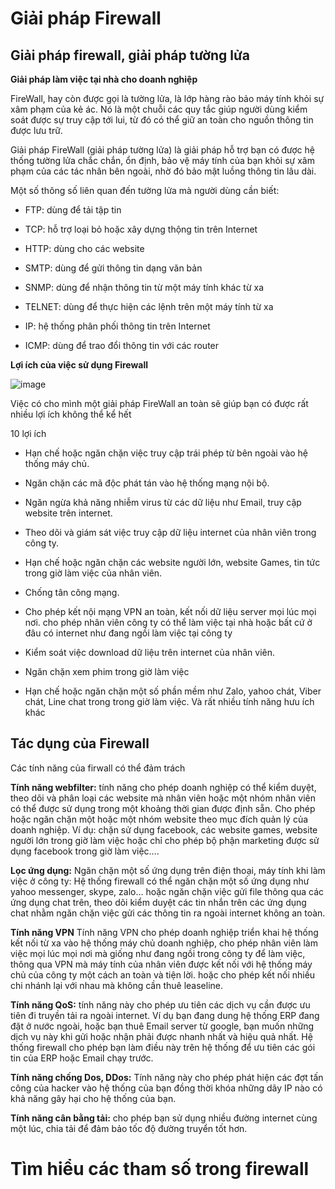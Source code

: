 # Giải pháp Firewall

## Giải pháp firewall, giải pháp tường lửa

**Giải pháp làm việc tại nhà cho doanh nghiệp**

FireWall, hay còn được gọi là tường lửa, là lớp hàng rào bảo máy tính khỏi sự xâm phạm của kẻ ác. Nó là một chuỗi các quy tắc giúp người dùng kiểm soát được sự truy cập tới lui, từ đó có thể giữ an toàn cho nguồn thông tin được lưu trữ.

Giải pháp FireWall (giải pháp tường lửa)  là giải pháp hỗ trợ bạn có được hệ thống tường lửa chắc chắn, ổn định, bảo vệ máy tính của bạn khỏi sự xâm phạm của các tác nhân bên ngoài, nhờ đó bảo mật luồng thông tin lâu dài.

Một số thông số liên quan đến tường lửa mà người dùng cần biết:

- FTP: dùng để tải tập tin

- TCP: hỗ trợ loại bỏ hoặc xây dựng thộng tin trên Internet

- HTTP: dùng cho các website

- SMTP: dùng để gửi thông tin dạng văn bản

- SNMP: dùng để nhận thông tin từ một máy tính khác từ xa

- TELNET: dùng để thực hiện các lệnh trên một máy tính từ xa

- IP: hệ thống phân phối thông tin trên Internet

- ICMP: dùng để trao đổi thông tin với các router

**Lợi ích của việc sử dụng Firewall**

![image](https://user-images.githubusercontent.com/62273292/166618226-71da0885-8a7a-4880-bf92-a63c1b42db34.png)


Việc có cho mình một giải pháp FireWall an toàn sẽ giúp bạn có được rất nhiều lợi ích không thể kể hết

10 lợi ích 

- Hạn chế hoặc ngăn chặn việc truy cập trái phép từ bên ngoài vào hệ thống máy chủ.

- Ngăn chặn các mã độc phát tán vào hệ thống mạng nội bộ.

- Ngăn ngừa khả năng nhiễm virus từ các dữ liệu như Email, truy cập website trên internet.

- Theo dõi và giám sát việc truy cập dữ liệu internet của nhân viên trong công ty.

- Hạn chế hoặc ngăn chặn các website người lớn, website Games, tin tức trong giờ làm việc của nhân viên.

- Chống tân công mạng.

- Cho phép kết nội mạng VPN an toàn, kết nối dữ liệu server mọi lúc mọi nơi. cho phép nhân viên công ty có thể làm việc tại nhà hoặc bất cứ ở đâu có internet như đang ngồi làm việc tại công ty

- Kiểm soát việc download dữ liệu trên internet của nhân viên.

- Ngăn chặn xem phim trong giờ làm việc

- Hạn chế hoặc ngăn chặn một số phần mềm như Zalo, yahoo chát, Viber chát, Line chat trong trong giờ làm việc.
Và rất nhiều tính năng hưu ích khác

## Tác dụng của Firewall

Các tính năng của firwall có thể đảm trách

**Tính năng webfilter:**  tính năng cho phép doanh nghiệp có thể kiểm duyệt, theo dõi và phân loại các website mà nhân viên hoặc một nhóm nhân viên có thể được sử dụng trong một khoảng thời gian được định sẵn. Cho phép hoặc ngăn chặn một hoặc một nhóm website theo mục đích quản lý của doanh nghiệp. Ví dụ: chặn sử dụng facebook, các website games, website người lớn trong giờ làm việc hoặc chỉ cho phép bộ phận marketing được sử dụng facebook trong giờ làm việc….

**Lọc ứng dụng:** Ngăn chặn một số ứng dụng trên điện thoại, máy tính khi làm việc ở công ty: Hệ thống firewall có thể ngăn chặn một số ứng dụng như yahoo messenger, skype, zalo… hoặc ngăn chặn việc gửi file thông qua các ứng dụng chat trên, theo dõi kiểm duyệt các tin nhắn trên các ứng dụng chat nhằm ngăn chặn việc gửi các thông tin ra ngoài internet không an toàn.

**Tính năng VPN** Tính năng VPN cho phép doanh nghiệp triển khai hệ thống kết nối từ xa vào hệ thống máy chủ doanh nghiệp, cho phép nhân viên làm việc mọi lúc mọi nơi mà giống như đang ngồi trong công ty để làm việc, thông qua VPN mà máy tính của nhân viên được kết nối với hệ thống máy chủ của công ty một cách an toàn và tiện lời. hoặc cho phép kết nối nhiều chi nhánh lại với nhau mà không cần thuê leaseline.

**Tính năng QoS:** tính năng này cho phép ưu tiên các dịch vụ cần được ưu tiên đi truyền tải ra ngoài internet. Ví dụ bạn đang dung hệ thống ERP đang đặt ở nước ngoài, hoặc bạn thuê Email server từ google, bạn muốn những dịch vụ này khi gửi hoặc nhận phải được nhanh nhất và hiệu quả nhất. Hệ thống firewall cho phép bạn làm điều này trên hệ thống để ưu tiên các gói tin của ERP hoặc Email chạy trước.

**Tính năng chống Dos, DDos:** Tính năng này cho phép phát hiện các đợt tấn công của hacker vào hệ thống của bạn đồng thời khóa những dãy IP nào có khả năng gây hại cho hệ thống của bạn.

**Tính năng cân bằng tải:** cho phép bạn sử dụng nhiều đường internet cùng một lúc, chia tải để đảm bảo tốc độ đường truyển tốt hơn.


# Tìm hiểu các tham số trong firewall
